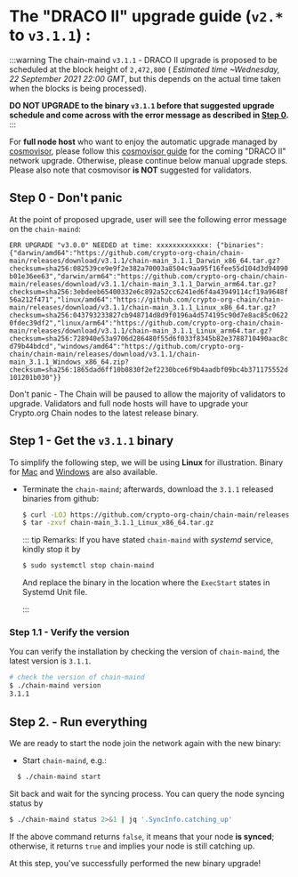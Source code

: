 # The "DRACO II" upgrade guide (`v2.*` to `v3.1.1`) : 

:::warning
The chain-maind `v3.1.1` - DRACO II upgrade is proposed to be scheduled at the block height of `2,472,800` ( *Estimated time ~Wednesday, 22 September 2021 22:00 GMT*, but this depends on the actual time taken when the blocks is being processed).

**DO NOT UPGRADE to the binary `v3.1.1` before that suggested upgrade schedule and come across with the error message as described in [Step 0](#step-0-don-t-panic).**
:::

For **full node host** who want to enjoy the automatic upgrade managed by [cosmovisor](https://docs.cosmos.network/master/run-node/cosmovisor.html), please follow this [cosmovisor guide](./cosmovisor.md) for the coming "DRACO II" network upgrade. Otherwise, please continue below manual upgrade steps. Please also note that cosmovisor **is NOT** suggested for validators. 

## Step 0 - Don't panic 
At the point of proposed upgrade, user will see the following error message on the `chain-maind`: 

`ERR UPGRADE "v3.0.0" NEEDED at time: xxxxxxxxxxxxx: {"binaries":{"darwin/amd64":"https://github.com/crypto-org-chain/chain-main/releases/download/v3.1.1/chain-main_3.1.1_Darwin_x86_64.tar.gz?checksum=sha256:082539ce9e9f2e382a70003a8504c9aa95f16fee55d104d3d94090b01e36ee63","darwin/arm64":"https://github.com/crypto-org-chain/chain-main/releases/download/v3.1.1/chain-main_3.1.1_Darwin_arm64.tar.gz?checksum=sha256:3ebdeeb65400332e6c892a52cc6241ed6f4a43949114cf19a9648f56a212f471","linux/amd64":"https://github.com/crypto-org-chain/chain-main/releases/download/v3.1.1/chain-main_3.1.1_Linux_x86_64.tar.gz?checksum=sha256:043793233827cb948714d8d9f0196a4d574195c90d7e8ac85c06220fdec39df2","linux/arm64":"https://github.com/crypto-org-chain/chain-main/releases/download/v3.1.1/chain-main_3.1.1_Linux_arm64.tar.gz?checksum=sha256:728940e53a9706d286480f55d6f033f8345b82e3788710490aac8cd79b44bdcd","windows/amd64":"https://github.com/crypto-org-chain/chain-main/releases/download/v3.1.1/chain-main_3.1.1_Windows_x86_64.zip?checksum=sha256:1865dad6ff10b0830f2ef2230bce6f9b4aadbf09bc4b371175552d101201b030"}}`

Don't panic - The Chain will be paused to allow the majority of validators to upgrade. Validators and full node hosts will have to upgrade your Crypto.org Chain nodes to the latest release binary.

## Step 1 - Get the `v3.1.1` binary

To simplify the following step, we will be using **Linux** for illustration. Binary for
[Mac](https://github.com/crypto-org-chain/chain-main/releases/download/v3.1.1/chain-main_3.1.1_Darwin_x86_64.tar.gz) and [Windows](https://github.com/crypto-org-chain/chain-main/releases/download/v3.1.1/chain-main_3.1.1_Windows_x86_64.zip) are also available. 

- Terminate the `chain-maind`; afterwards, download the `3.1.1` released binaries from github:

  ```bash
  $ curl -LOJ https://github.com/crypto-org-chain/chain-main/releases/download/v3.1.1/chain-main_3.1.1_Linux_x86_64.tar.gz
  $ tar -zxvf chain-main_3.1.1_Linux_x86_64.tar.gz
  ```


    ::: tip Remarks: 
    If you have stated `chain-maind` with *systemd* service, kindly stop it by 

    ```bash 
    $ sudo systemctl stop chain-maind
    ```
    And replace the binary in the location where the `ExecStart` states in Systemd Unit file.
    
    :::


### Step 1.1 -  Verify the version

You can verify the installation by checking the version of `chain-maind`, the latest version is `3.1.1`.

  ```bash 
  # check the version of chain-maind
  $ ./chain-maind version
  3.1.1
  ```

## Step 2. - Run everything

We are ready to start the node join the network again with the new binary:

- Start `chain-maind`, e.g.:

```bash
  $ ./chain-maind start
```

Sit back and wait for the syncing process. You can query the node syncing status by
  ```bash
  $ ./chain-maind status 2>&1 | jq '.SyncInfo.catching_up'
  ```
If the above command returns `false`, it means that your node **is synced**; otherwise, it returns `true` and implies your node is still catching up.


At this step, you've successfully performed the new binary upgrade!
